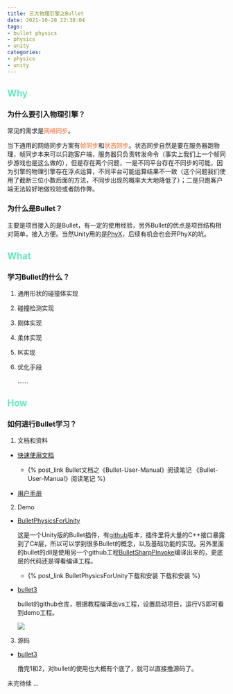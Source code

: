 ```yaml
---
title: 三大物理引擎之Bullet
date: 2021-10-28 22:38:04
tags:
- bullet physics
- physics
- unity
categories:
- physics
- unity
---
```


## <font color=#64EBC1>Why</font>

### 为什么要引入物理引擎？

常见的需求是<font color=#F46224>网络同步</font>。

当下通用的网络同步方案有<font color=#F46224>帧同步</font>和<font color=#F46224>状态同步</font>。状态同步自然是要在服务器跑物理，帧同步本来可以只跑客户端，服务器只负责转发命令（事实上我们上一个帧同步游戏也是这么做的），但是存在两个问题，一是不同平台存在不同步的可能，因为引擎的物理引擎存在浮点运算，不同平台可能运算结果不一致（这个问题我们使用了截断三位小数后面的方法，不同步出现的概率大大地降低了）；二是只跑客户端无法较好地做校验或者防作弊。

<!-- more -->

### 为什么是Bullet？

主要是项目接入的是Bullet，有一定的使用经验，另外Bullet的优点是项目结构相对简单，接入方便。当然Unity用的是[PhyX](https://developer.nvidia.com/physx-sdk)，后续有机会也会开PhyX的坑。

## <font color=#64EBC1>What</font>

### 学习Bullet的什么？

1. 通用形状的碰撞体实现

2. 碰撞检测实现

3. 刚体实现

4. 柔体实现

5. IK实现

6. 优化手段

    ......


## <font color=#64EBC1>How</font>

### 如何进行Bullet学习？

1. 文档和资料

  - [快速使用文档](https://github.com/bulletphysics/bullet3/blob/master/docs/BulletQuickstart.pdf)

    - {% post_link Bullet文档之《Bullet-User-Manual》阅读笔记 《Bullet-User-Manual》阅读笔记 %}


  - [用户手册](https://github.com/bulletphysics/bullet3/blob/master/docs/Bullet_User_Manual.pdf) 

2. Demo
   
  - [BulletPhysicsForUnity](https://assetstore.unity.com/packages/tools/physics/bullet-physics-for-unity-62991?locale=zh-CN)

    这是一个Unity版的Bullet插件，有[github](https://github.com/Phong13/BulletSharpUnity3d)版本，插件里将大量的C++接口暴露到了C#层，所以可以学到很多Bullet的概念，以及基础功能的实现。另外里面的bullet的dll是使用另一个github工程[BulletSharpPInvoke](https://github.com/Phong13/BulletSharpPInvoke)编译出来的，更底层的代码还是得看编译工程。

    - {% post_link BulletPhysicsForUnity下载和安装 下载和安装 %}


  - [bullet3](https://github.com/bulletphysics/bullet3)

    bullet的github仓库，根据教程编译出vs工程，设置启动项目，运行VS即可看到demo工程。

    ![](Demo.png)

3. 源码

  - [bullet3](https://github.com/bulletphysics/bullet3)

    撸完1和2，对bullet的使用也大概有个底了，就可以直接撸源码了。


未完待续 ...
    


